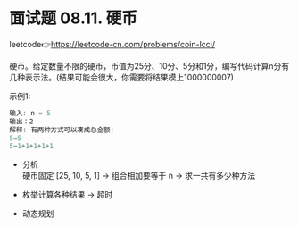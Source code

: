 # 面试题 08.11. 硬币  
leetcode👉https://leetcode-cn.com/problems/coin-lcci/  

硬币。给定数量不限的硬币，币值为25分、10分、5分和1分，编写代码计算n分有几种表示法。(结果可能会很大，你需要将结果模上1000000007)  

示例1:
```js
输入: n = 5
输出：2
解释: 有两种方式可以凑成总金额:
5=5
5=1+1+1+1+1
```

- 分析  
  硬币固定 [25, 10, 5, 1] -> 组合相加要等于 n -> 求一共有多少种方法  

- 枚举计算各种结果 -> 超时  

- 动态规划  
  